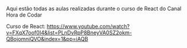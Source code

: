 Aqui estão todas as aulas realizadas durante o curso de React do Canal Hora de Codar

Curso de React: https://www.youtube.com/watch?v=FXqX7oof0I4&list=PLnDvRpP8BneyVA0SZ2okm-QBojomniQVO&index=1&pp=iAQB

